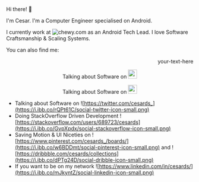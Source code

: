Hi there! 👋

I'm Cesar. I'm a Computer Engineer specialised on Android.

I currently work at ![chewy.com](https://i.ibb.co/xC02sPn/chewy-super-small-logo.png) as an Android Tech Lead. I love Software Craftsmanship & Scaling Systems.

You can also find me: 

<div style="text-align: right"> your-text-here </div>

<p align="center">
   Talking about Software on <img width="24" height="24" src="https://i.ibb.co/rQPt61C/social-twitter-icon-small.png">
</p>
<p align="center">
   Talking about Software on <img width="24" height="24" src="https://i.ibb.co/rQPt61C/social-twitter-icon-small.png">
</p>


- Talking about Software on ![https://twitter.com/cesards_](https://i.ibb.co/rQPt61C/social-twitter-icon-small.png)
- Doing StackOverflow Driven Development ![https://stackoverflow.com/users/689723/cesards](https://i.ibb.co/GvpXpdx/social-stackoverflow-icon-small.png)
- Saving Motion & UI Niceties on ![https://www.pinterest.com/cesards_/boards/](https://i.ibb.co/w6BDDmt/social-pinterest-icon-small.png) and ![https://dribbble.com/cesards/collections](https://i.ibb.co/dPTg24D/social-dribble-icon-small.png)
- If you want to be on my network ![https://www.linkedin.com/in/cesards/](https://i.ibb.co/mJkyntZ/social-linkedin-icon-small.png)

